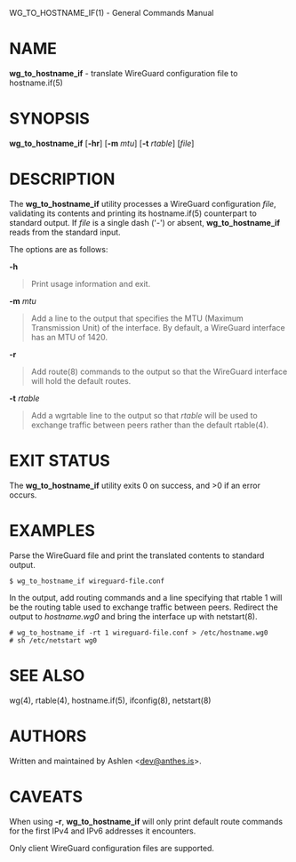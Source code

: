 WG\_TO\_HOSTNAME\_IF(1) - General Commands Manual

# NAME

**wg\_to\_hostname\_if** - translate WireGuard configuration file to hostname.if(5)

# SYNOPSIS

**wg\_to\_hostname\_if**
\[**-hr**]
\[**-m**&nbsp;*mtu*]
\[**-t**&nbsp;*rtable*]
\[*file*]

# DESCRIPTION

The
**wg\_to\_hostname\_if**
utility processes a WireGuard configuration
*file*,
validating its contents and printing its
hostname.if(5)
counterpart to standard output.
If
*file*
is a single dash
('-')
or absent,
**wg\_to\_hostname\_if**
reads from the standard input.

The options are as follows:

**-h**

> Print usage information and exit.

**-m** *mtu*

> Add a line to the output that specifies the MTU (Maximum
> Transmission Unit) of the interface. By default, a WireGuard interface
> has an MTU of 1420.

**-r**

> Add
> route(8)
> commands to the output so that the WireGuard interface will hold
> the default routes.

**-t** *rtable*

> Add a wgrtable line to the output so that
> *rtable*
> will be used to exchange traffic between peers rather than the
> default
> rtable(4).

# EXIT STATUS

The
**wg\_to\_hostname\_if**
utility exits 0 on success, and &gt;0 if an error occurs.

# EXAMPLES

Parse the WireGuard file and print the translated contents to standard
output.

	$ wg_to_hostname_if wireguard-file.conf

In the output, add routing commands and a line specifying that
rtable 1 will be the routing table used to exchange traffic between
peers. Redirect the output to
*hostname.wg0*
and bring the interface up with
netstart(8).

	# wg_to_hostname_if -rt 1 wireguard-file.conf > /etc/hostname.wg0
	# sh /etc/netstart wg0

# SEE ALSO

wg(4),
rtable(4),
hostname.if(5),
ifconfig(8),
netstart(8)

# AUTHORS

Written and maintained by
Ashlen &lt;[dev@anthes.is](mailto:dev@anthes.is)&gt;.

# CAVEATS

When using
**-r**,
**wg\_to\_hostname\_if**
will only print default route commands for the first IPv4 and IPv6
addresses it encounters.

Only client WireGuard configuration files are supported.

